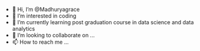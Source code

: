 - 👋 Hi, I’m @Madhuryagrace
- 👀 I’m interested in coding
- 🌱 I’m currently learning post graduation course in data science and data analytics
- 💞️ I’m looking to collaborate on ...
- 📫 How to reach me ...

<!---
Madhuryagrace/Madhuryagrace is a ✨ special ✨ repository because its `README.md` (this file) appears on your GitHub profile.
You can click the Preview link to take a look at your changes.
--->
